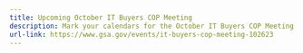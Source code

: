 ```yaml
---
title: Upcoming October IT Buyers COP Meeting
description: Mark your calendars for the October IT Buyers COP Meeting! (gov only)
url-link: https://www.gsa.gov/events/it-buyers-cop-meeting-102623
---
```

